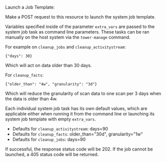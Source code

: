 Launch a Job Template:

Make a POST request to this resource to launch the system job template.

Variables specified inside of the parameter `extra_vars` are passed to the
system job task as command line parameters. These tasks can be ran manually
on the host system via the `tower-manage` command.

For example on `cleanup_jobs` and `cleanup_activitystream`:

`{"days": 30}`

Which will act on data older than 30 days.

For `cleanup_facts`:

`{"older_than": "4w", "granularity": "3d"}`

Which will reduce the granularity of scan data to one scan per 3 days when the data is older than 4w.

Each individual system job task has its own default values, which are
applicable either when running it from the command line or launching its
system job template with empty `extra_vars`.

 - Defaults for `cleanup_activitystream`: days=90
 - Defaults for `cleanup_facts`: older_than="30d", granularity="1w"
 - Defaults for `cleanup_jobs`: days=90

If successful, the response status code will be 202.  If the job cannot be
launched, a 405 status code will be returned.
